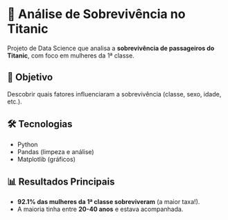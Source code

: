 # 🚢 Análise de Sobrevivência no Titanic  

Projeto de Data Science que analisa a **sobrevivência de passageiros do Titanic**, com foco em mulheres da 1ª classe.  

## 📌 Objetivo  
Descobrir quais fatores influenciaram a sobrevivência (classe, sexo, idade, etc.).  

## 🛠️ Tecnologias  
- Python  
- Pandas (limpeza e análise)  
- Matplotlib (gráficos)  

## 📊 Resultados Principais  
- **92.1% das mulheres da 1ª classe sobreviveram** (a maior taxa!).  
- A maioria tinha entre **20-40 anos** e estava acompanhada.  
  
